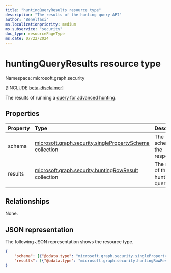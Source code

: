 ```yaml
---
title: "huntingQueryResults resource type"
description: "The results of the hunting query API"
author: "BenAlfasi"
ms.localizationpriority: medium
ms.subservice: "security"
doc_type: resourcePageType
ms.date: 07/22/2024
---
```


# huntingQueryResults resource type

Namespace: microsoft.graph.security

[!INCLUDE [beta-disclaimer](../../includes/beta-disclaimer.md)]

The results of running a [query for advanced hunting](../api/security-security-runhuntingquery.md).

## Properties
|Property|Type|Description|
|:---|:---|:---|
|schema|[microsoft.graph.security.singlePropertySchema](../resources/security-singlepropertyschema.md) collection|The schema for the response.|
|results|[microsoft.graph.security.huntingRowResult](../resources/security-huntingrowresult.md) collection|The results of the hunting query.|

## Relationships
None.

## JSON representation
The following JSON representation shows the resource type.
<!-- {
  "blockType": "resource",
  "@odata.type": "microsoft.graph.security.huntingQueryResults"
}
-->
``` json
{
    "schema": [{"@odata.type": "microsoft.graph.security.singlePropertySchema"}],
    "results": [{"@odata.type": "microsoft.graph.security.huntingRowResult"}]
}
```
